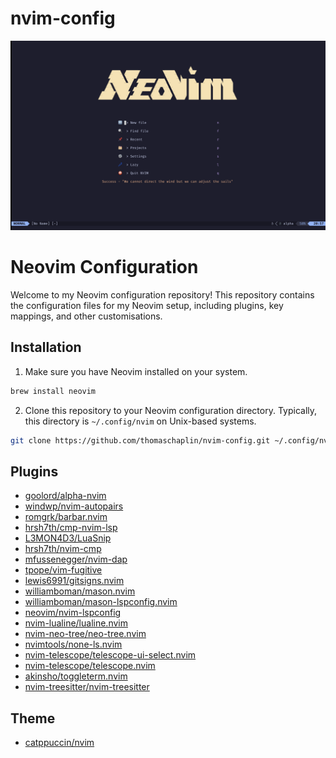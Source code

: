 # nvim-config

![Neovim Dashboard](images/alpha-dashboard.png)

# Neovim Configuration

Welcome to my Neovim configuration repository! This repository contains the configuration files for my Neovim setup, including plugins, key mappings, and other customisations.

## Installation

1. Make sure you have Neovim installed on your system.

```bash
brew install neovim
```

2. Clone this repository to your Neovim configuration directory. Typically, this directory is `~/.config/nvim` on Unix-based systems.

```bash
git clone https://github.com/thomaschaplin/nvim-config.git ~/.config/nvim
```

## Plugins

- [goolord/alpha-nvim](github.com/goolord/alpha-nvim)
- [windwp/nvim-autopairs](github.com/windwp/nvim-autopairs)
- [romgrk/barbar.nvim](github.com/romgrk/barbar.nvim)
- [hrsh7th/cmp-nvim-lsp](github.com/hrsh7th/cmp-nvim-lsp)
- [L3MON4D3/LuaSnip](github.com/L3MON4D3/LuaSnip)
- [hrsh7th/nvim-cmp](github.com/hrsh7th/nvim-cmp)
- [mfussenegger/nvim-dap](github.com/mfussenegger/nvim-dap)
- [tpope/vim-fugitive](github.com/tpope/vim-fugitive)
- [lewis6991/gitsigns.nvim](github.com/lewis6991/gitsigns.nvim)
- [williamboman/mason.nvim](github.com/williamboman/mason.nvim)
- [williamboman/mason-lspconfig.nvim](github.com/williamboman/mason-lspconfig.nvim)
- [neovim/nvim-lspconfig](github.com/neovim/nvim-lspconfig)
- [nvim-lualine/lualine.nvim](github.com/nvim-lualine/lualine.nvim)
- [nvim-neo-tree/neo-tree.nvim](github.com/nvim-neo-tree/neo-tree.nvim)
- [nvimtools/none-ls.nvim](github.com/nvimtools/none-ls.nvim)
- [nvim-telescope/telescope-ui-select.nvim](github.com/nvim-telescope/telescope-ui-select.nvim)
- [nvim-telescope/telescope.nvim](github.com/nvim-telescope/telescope.nvim)
- [akinsho/toggleterm.nvim](github.com/akinsho/toggleterm.nvim)
- [nvim-treesitter/nvim-treesitter](github.com/nvim-treesitter/nvim-treesitter)

## Theme

- [catppuccin/nvim](github.com/catppuccin/nvim)

